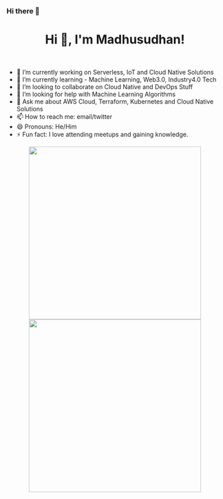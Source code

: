 ### Hi there 👋

<!--
**bnmadhu/bnmadhu** is a ✨ _special_ ✨ repository because its `README.md` (this file) appears on your GitHub profile.

Here are some ideas to get you started:

- 🔭 I’m currently working on ...
- 🌱 I’m currently learning ...
- 👯 I’m looking to collaborate on ...
- 🤔 I’m looking for help with ...
- 💬 Ask me about ...
- 📫 How to reach me: ...
- 😄 Pronouns: ...
- ⚡ Fun fact: ...
-->

<h1 align="center">Hi 👋, I'm Madhusudhan!</h1>
<br>

- 🔭 I’m currently working on Serverless, IoT and Cloud Native Solutions
- 🌱 I’m currently learning - Machine Learning, Web3.0, Industry4.0 Tech
- 👯 I’m looking to collaborate on Cloud Native and DevOps Stuff
- 🤔 I’m looking for help with Machine Learning Algorithms
- 💬 Ask me about AWS Cloud, Terraform, Kubernetes and Cloud Native Solutions 
- 📫 How to reach me: email/twitter
- 😄 Pronouns: He/Him
- ⚡ Fun fact: I love attending meetups and gaining knowledge.

<p align = "center">
  <img src = "https://github-readme-stats.vercel.app/api?username=bnmadhu&show_icons=true&theme=bear" width = 400>
  <img src = "https://github-readme-streak-stats.herokuapp.com?user=bnmadhu&theme=dark&hide_border=true" width = 400>
</p>
